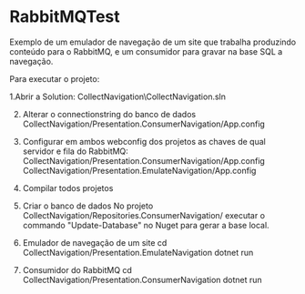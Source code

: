 # RabbitMQTest
Exemplo de um emulador de navegação de um site que trabalha produzindo conteúdo para o RabbitMQ, e um consumidor para gravar na base SQL a navegação.

Para executar o projeto:

1.Abrir a Solution:
CollectNavigation\CollectNavigation.sln

2. Alterar o connectionstring do banco de dados
CollectNavigation/Presentation.ConsumerNavigation/App.config

3. Configurar em ambos webconfig dos projetos as chaves de qual servidor e fila do RabbitMQ:
CollectNavigation/Presentation.ConsumerNavigation/App.config
CollectNavigation/Presentation.EmulateNavigation/App.config

4. Compilar todos projetos

5. Criar o banco de dados
No projeto CollectNavigation/Repositories.ConsumerNavigation/ executar o commando "Update-Database" no Nuget para gerar a base local.

6. Emulador de navegação de um site
cd CollectNavigation/Presentation.EmulateNavigation
dotnet run

7. Consumidor do RabbitMQ
cd CollectNavigation/Presentation.ConsumerNavigation
dotnet run

